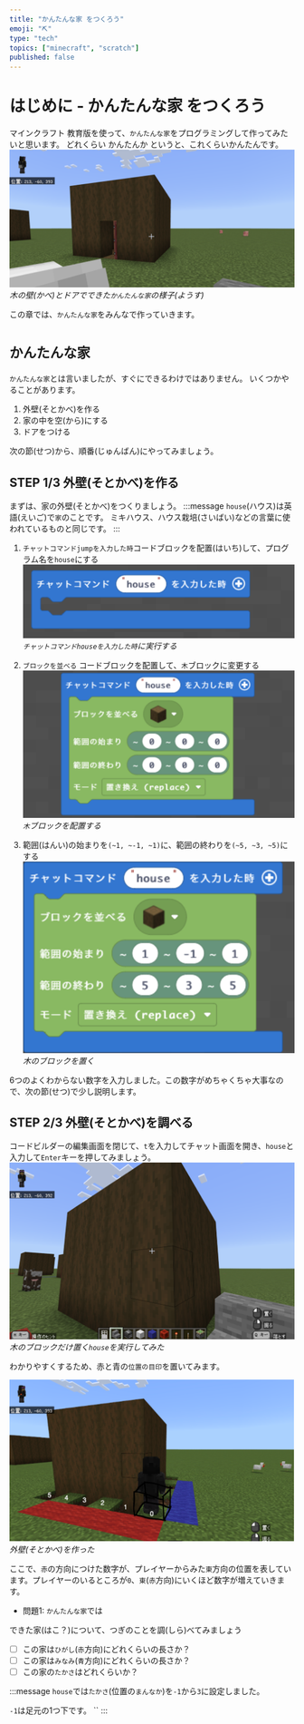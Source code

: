 ```yaml
---
title: "かんたんな家 をつくろう"
emoji: "⛏️"
type: "tech"
topics: ["minecraft", "scratch"]
published: false
---
```


# はじめに - かんたんな家 をつくろう
マインクラフト 教育版を使って、`かんたんな家`をプログラミングして作ってみたいと思います。
どれくらい かんたんか というと、これくらいかんたんです。
![](/images/build_town-11-simple_house/2024-01-10-06-23-43.png)
*木の壁(かべ)とドアでできた`かんたんな家`の様子(ようす)*

この章では、`かんたんな家`をみんなで作っていきます。

# `かんたんな家`
`かんたんな家`とは言いましたが、すぐにできるわけではありません。
いくつかやることがあります。
1. 外壁(そとかべ)を作る
2. 家の中を空(から)にする
3. ドアをつける

次の節(せつ)から、順番(じゅんばん)にやってみましょう。

## STEP 1/3 外壁(そとかべ)を作る
まずは、家の外壁(そとかべ)をつくりましょう。
:::message
`house`(ハウス)は英語(えいご)で`家`のことです。
ミキハウス、ハウス栽培(さいばい)などの言葉に使われているものと同じです。
:::
1. `チャットコマンドjumpを入力した時`コードブロックを配置(はいち)して、プログラム名を`house`にする
![](/images/build_town-11-simple_house/2024-01-11-06-18-02.png)
*`チャットコマンドhouseを入力した時`に実行する*

1. `ブロックを並べる` コードブロックを配置して、`木`ブロックに変更する
![](/images/build_town-11-simple_house/2024-01-11-06-19-31.png)
*`木`ブロックを配置する*

1. 範囲(はんい)の始まりを`(~1, ~-1, ~1)`に、範囲の終わりを`(~5, ~3, ~5)`にする
![](/images/build_town-11-simple_house/2024-01-11-05-56-50.png)
*木のブロックを置く*

6つのよくわからない数字を入力しました。この数字がめちゃくちゃ大事なので、次の節(せつ)で少し説明します。

## STEP 2/3 外壁(そとかべ)を調べる

コードビルダーの編集画面を閉じて、`t`を入力してチャット画面を開き、`house`と入力して`Enter`キーを押してみましょう。
![](/images/build_town-11-simple_house/2024-01-11-06-27-16.png)
*木のブロックだけ置く`house`を実行してみた*

わかりやすくするため、赤と青の`位置の目印`を置いてみます。

![](/images/build_town-11-simple_house/house_axis_origin.png)
*外壁(そとかべ)を作った*

ここで、`赤`の方向につけた数字が、プレイヤーからみた`東`方向の位置を表しています。プレイヤーのいるところが`0`、`東`(`赤`方向)にいくほど数字が増えていきます。

- 問題1: `かんたんな家`では

できた家(はこ？)について、つぎのことを調(しら)べてみましょう
- [ ] この家は`ひがし`(`赤`方向)にどれくらいの長さか？
- [ ] この家は`みなみ`(`青`方向)にどれくらいの長さか？
- [ ] この家の`たかさ`はどれくらいか？

<!-- ***toha*** -->
:::message
`house`では`たかさ`(位置の`まんなか`)を`-1`から`3`に設定しました。

`-1`は足元の1つ下です。
``
:::